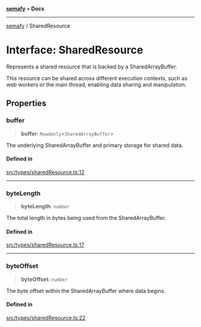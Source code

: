 [**semafy**](../README.md) • **Docs**

***

[semafy](../globals.md) / SharedResource

# Interface: SharedResource

Represents a shared resource that is backed by a SharedArrayBuffer.

This resource can be shared across different execution contexts, such as
web workers or the main thread, enabling data sharing and manipulation.

## Properties

### buffer

> **buffer**: `Readonly`\<`SharedArrayBuffer`\>

The underlying SharedArrayBuffer
and primary storage for shared data.

#### Defined in

[src/types/sharedResource.ts:12](https://github.com/havelessbemore/semafy/blob/571d9f7b8415a099d2913b0d38cb23c994b5c69d/src/types/sharedResource.ts#L12)

***

### byteLength

> **byteLength**: `number`

The total length in bytes being used from the SharedArrayBuffer.

#### Defined in

[src/types/sharedResource.ts:17](https://github.com/havelessbemore/semafy/blob/571d9f7b8415a099d2913b0d38cb23c994b5c69d/src/types/sharedResource.ts#L17)

***

### byteOffset

> **byteOffset**: `number`

The byte offset within the SharedArrayBuffer where data begins.

#### Defined in

[src/types/sharedResource.ts:22](https://github.com/havelessbemore/semafy/blob/571d9f7b8415a099d2913b0d38cb23c994b5c69d/src/types/sharedResource.ts#L22)
